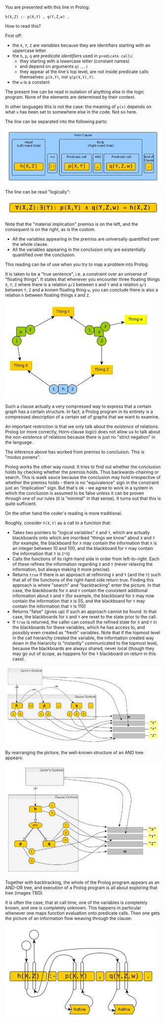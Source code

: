 You are presented with this line in Prolog:

````
h(X,Z) :- p(X,Y) , q(Y,Z,w) .
````

How to read this?

First off:

- the `X`, `Y`, `Z` are _variables_ because they are identifiers starting with an uppercase letter.
- the `h`, `p`, `q` are _predicate identifiers_ used in `predicate calls`:
   - they starting with a lowercase letter (constant names)
   - and depend on arguments `q(.,.)`
   - they appear at the line's top level, are not inside predicate calls themselves: `p(X,Y)`, not `q(p(X,Y),Y)`.
- the `w` is a constant

The present line can be read in isolation of anything else in the logic program. None of the elements
are determined by their context. 

In other languages this is not the case: the meaning of `p(x)` depends on what `x` has
been set to somewhere else in the code. Not so here.

The line can be separated into the following parts:

![Prolog clause parts](pics/prolog_clause_explainer/Prolog%20Clause.png)

The line can be read "logically":

![Prolog clause logical reading](pics/prolog_clause_explainer/Prolog%20Clause%20Logical%20Reading.png)

Note that the "material implication" premiss is on the left, and the consequent is on the right, as is the custom.

- All the variables appearing in the premiss are universally quantified over the whole clause.
- All the variables appearing in the conclusion only are existentially quantified over the conclusion.

This reading can be of use when you try to map a problem into Prolog. 

It is taken to be a "true sentence", i.e. a constraint over an universe of "floating things". 
It states that whenever you encounter three floating things `X`, `Y`, `Z` where there is a relation `p/2` between
`X` and `Y` and a relation `q/3` between `Y`, `Z` and a known floating thing `w`, you can conclude there is also
a relation `h` between floating things `X` and `Z`. 

![Prolog network of floating things](pics/prolog_clause_explainer/Prolog%20Clause%20Network.png)

Such a clause actually a very compressed way to express that a certain graph has a certain structure. In fact, a Prolog program in its entirety is a compressed description of a certain set of graphs that we want to examine.

An important restriction is that we only talk about the *existence* of relations. Prolog (or more correctly, Horn-clause
logic) does not allow us to talk about the *non-existence* of relations because there is just no "strict negation" in 
the language.  

The inference above has worked from premiss to conclusion. This is "modus ponens".

Prolog works the other way round. It tries to find out whether the conclusion holds by checking whether the premiss holds. Thus backwards-chaining or search. This is waek sauce because the conclusion may hold irrespective of whether the premiss holds - there is no "equivalence" sign in the constraint just an "implication" sign. But that's ok - we agree to work in a system in which the conclusion is assumed to be false unless it can be proven through one of our rules (it is "minimal" in that sense). It turns out that this is quite sufficient.

On the other hand the coder's reading is more traditional.

Roughly, consider `h(X,Y)` as a call to a function that:

- Takes two pointers to "logical variables" `X` and `Y`, which are actually blackboards onto which are inscribed "things we know" about `X` and `Y` (for example, the blackboard for `X` may contain the information that `X` is an integer between 10 and 100, and the blackboard for `Y` may contain the information that `Y` is `2*X`)
- Calls the functions of its right-hand side in order from left-to-right. Each of these refines the information regarding `X` and `Y` (never relaxing the information, but always making it more precise).   
- Returns `true` if there is an approach at refinining `X` and `Y` (and the `Y`) such that all of the functions of the right-hand side return true. Finding this approach is where "search" and "backtracking" enter the picture. In that case, the blackboards for `X` and `Y` contain the consistent additional information about `X` and `Y` (for example, the blackboard for `X` may now contain the information that `X` is 55, and the blackboard for `Y` may contain the information that `Y` is 110)
- Returns "false" (gives up) if such an approach cannot be found. In that case, the blackboards for `X` and `Y` are reset to the state prior to the call.
- If `true` is returned, the caller can consult the refined state for `X` and `Y` in the blackboards for these variables, which he has access to, and possibly even created as "fresh" variables. Note that if the topmost level in the call hierarchy created the variable, the information created way down in the hierarchy is "instantly" communicated to the topmost level, because the blackboards are always shared, never local (though they may go out of scope, as happens for the `Y` blackboard on return in this case).

![Prolog Calling](pics/prolog_clause_explainer/Prolog%20Calling.png)

By rearranging the picture, the well-known structure of an AND tree appears:

![Prolog AND tree](pics/prolog_clause_explainer/Prolog%20Calling%20AND%20Tree.png)

Together with backtracking, the whole of the Prolog program appears as an AND-OR tree, and execution of a Prolog program is all about exploring that tree (images TBD).

It is often the case, that at call time, one of the variables is completely known, and one is completely unknown. This happens in particular whenever one maps function evaluation onto predicate calls. Then one gets the picture of an information flow weaving through the clause:

![Prolog information flow](pics/prolog_clause_explainer/Prolog%20Infoflow.png)
